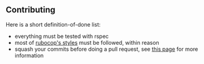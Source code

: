 ## Contributing

Here is a short definition-of-done list:

- everything must be tested with rspec
- most of [rubocop's styles](https://github.com/bbatsov/ruby-style-guide) must be followed, within reason
- squash your commits before doing a pull request, see [this page](https://stackoverflow.com/questions/5189560/squash-my-last-x-commits-together-using-git) for more information
